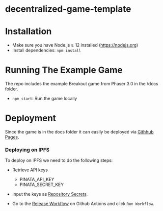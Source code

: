 # decentralized-game-template

<!-- [![Open in Gitpod!](https://gitpod.io/button/open-in-gitpod.svg)](https://gitpod.io/#https://github.com/alto-io/decentralized-game-template) -->

Installation
====

<!-- If you are using Gitpod, you can skip this section! Your environment is already set up 🎉 -->

  * Make sure you have Node.js ≥ 12 installed (https://nodejs.org)
  * Install dependencies: `npm install`

Running The Example Game
==============

The repo includes the example Breakout game from Phaser 3.0 in the /docs folder.

* `npm start`: Run the game locally

Deployment 
================

Since the game is in the docs folder it can easily be deployed via <a href="settings/pages">Githhub Pages</a>.

### Deploying on IPFS

To deploy on IPFS we need to do the following steps:

* Retrieve API keys

  * PINATA_API_KEY
  * PINATA_SECRET_KEY

* Input the keys as <a href="secrets/actions">Repository Secrets</a>.

* Go to the <a href="actions/workflows/release.yaml">Release Workflow</a> on Github Actions and click `Run Workflow`.

<!--

### Using A DNS




Using The Web 3 Wallet
========

-->